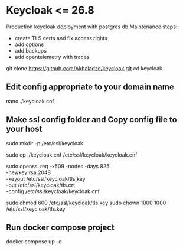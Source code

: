 # Keycloak <= 26.8
Production keycloak deployment with postgres db
Maintenance steps:
- create TLS certs and fix access rights
- add options
- add backups
- add opentelemetry with traces

git clone https://github.com/Akhaladze/keycloak.git
cd keycloak
## Edit config appropriate to your domain name
nano ./keycloak.cnf
## Make ssl config folder and Copy config file to your host
sudo mkdir -p /etc/ssl/keycloak

sudo cp ./keycloak.cnf /etc/ssl/keycloak/keycloak.cnf

sudo openssl req -x509 -nodes -days 825 \
  -newkey rsa:2048 \
  -keyout /etc/ssl/keycloak/tls.key \
  -out /etc/ssl/keycloak/tls.crt \
  -config /etc/ssl/keycloak/keycloak.cnf

sudo chmod 600 /etc/ssl/keycloak/tls.key
sudo chown 1000:1000 /etc/ssl/keycloak/tls.key

## Run docker compose project
docker compose up -d
